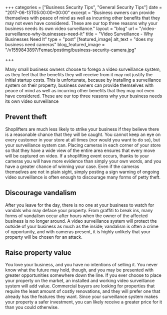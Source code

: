 +++
categories = ["Business Security Tips", "General Security Tips"]
date = "2017-06-13T05:00:00+00:00"
excerpt = "Business owners can provide themselves with peace of mind as well as incurring other benefits that they may not even have considered. These are our top three reasons why your business needs its own video surveillance."
layout = "blog"
url = "/video-surveillance-why-businesses-need-it"
title = "Video Surveillance - Why Businesses Need It"
type = "post"
[featured_image]
alt_text = "does my business need cameras"
blog_featured_image = "/v1559843897/Femac/postimg/business-security-camera.jpg"

+++

Many small business owners choose to forego a video surveillance system, as they feel that the benefits they will receive from it may not justify the initial startup costs. This is unfortunate, because by installing a surveillance system on their property, business owners can provide themselves with peace of mind as well as incurring other benefits that they may not even have considered. These are our top three reasons why your business needs its own video surveillance

## Prevent theft

Shoplifters are much less likely to strike your business if they believe there is a reasonable chance that they will be caught. You cannot keep an eye on every customer in your store at all times (nor would you want to do so), but your surveillance system can. Placing cameras in each corner of your store so that they have a wide view of the entire area ensures that every move will be captured on video. If a shoplifting event occurs, thanks to your cameras you will have more evidence than simply your own words, and you have a greater chance of winning your case. Even if the cameras themselves are not in plain sight, simply posting a sign warning of ongoing video surveillance is often enough to discourage many forms of petty theft.

## Discourage vandalism

After you leave for the day, there is no one at your business to watch for vandals who may deface your property. From graffiti to break ins, many forms of vandalism occur after hours when the owner of the affected business is no longer around. A video surveillance system will protect the outside of your business as much as the inside; vandalism is often a crime of opportunity, and with cameras present, it is highly unlikely that your property will be chosen for an attack.

## Raise property value

You love your business, and you have no intentions of selling it. You never know what the future may hold, though, and you may be presented with greater opportunities somewhere down the line. If you ever choose to place your property on the market, an installed and working video surveillance system will add value. Commercial buyers are looking for properties that require the least amount of costly renovations, and they will prefer one that already has the features they want. Since your surveillance system makes your property a safer investment, you can likely receive a greater price for it than you could otherwise.